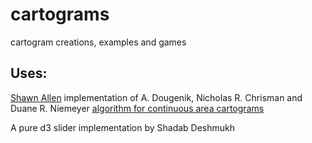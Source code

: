 # cartograms
cartogram creations, examples and games

## Uses:

[Shawn Allen](https://github.com/shawnbot/d3-cartogram) implementation of A. Dougenik, Nicholas R. Chrisman and Duane R. Niemeyer [algorithm for continuous area cartograms](http://lambert.nico.free.fr/tp/biblio/Dougeniketal1985.pdf)

A pure d3 slider implementation by Shadab Deshmukh

